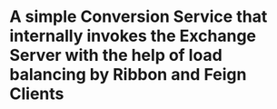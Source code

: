 # A simple Conversion Service that internally invokes the Exchange Server with the help of load balancing by Ribbon and Feign Clients
